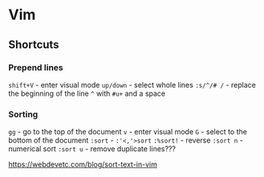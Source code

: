 # Vim

## Shortcuts

### Prepend lines

`shift+V` - enter visual mode
`up/down` - select whole lines
`:s/^/# /` - replace the beginning of the line `^` with `#u+` and a space

### Sorting

`gg` - go to the top of the document
`v` - enter visual mode
`G` - select to the bottom of the document
`:sort` - `:'<,'>sort`
`:%sort!` - reverse
`:sort n` - numerical sort
`:sort u` - remove duplicate lines???

<https://webdevetc.com/blog/sort-text-in-vim>

